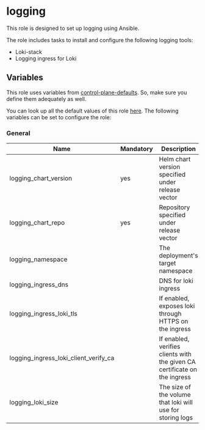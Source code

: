 # logging

This role is designed to set up logging using Ansible.

The role includes tasks to install and configure the following logging tools:

- Loki-stack
- Logging ingress for Loki

## Variables

This role uses variables from [control-plane-defaults](/control-plane). So, make sure you define them adequately as well.

You can look up all the default values of this role [here](defaults/main/main.yaml).
The following variables can be set to configure the role:

### General

| Name                                  | Mandatory | Description                                                               |
| ------------------------------------- | --------- | ------------------------------------------------------------------------- |
| logging_chart_version                 | yes       | Helm chart version specified under release vector                         |
| logging_chart_repo                    | yes       | Repository specified under release vector                                 |
| logging_namespace                     |           | The deployment's target namespace                                         |
| logging_ingress_dns                   |           | DNS for loki ingress                                                      |
| logging_ingress_loki_tls              |           | If enabled, exposes loki through HTTPS on the ingress                     |
| logging_ingress_loki_client_verify_ca |           | If enabled, verifies clients with the given CA certificate on the ingress |
| logging_loki_size                     |           | The size of the volume that loki will use for storing logs                |
